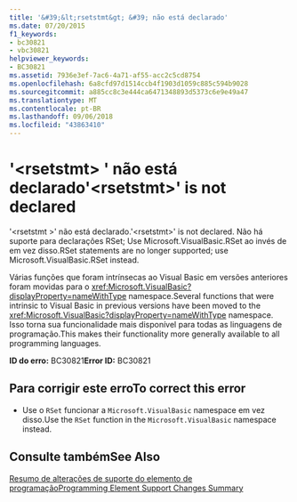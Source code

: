 ```yaml
---
title: '&#39;&lt;rsetstmt&gt; &#39; não está declarado'
ms.date: 07/20/2015
f1_keywords:
- bc30821
- vbc30821
helpviewer_keywords:
- BC30821
ms.assetid: 7936e3ef-7ac6-4a71-af55-acc2c5cd8754
ms.openlocfilehash: 6a8cfd97d1514ccb4f1903d1059c885c594b9028
ms.sourcegitcommit: a885cc8c3e444ca6471348893d5373c6e9e49a47
ms.translationtype: MT
ms.contentlocale: pt-BR
ms.lasthandoff: 09/06/2018
ms.locfileid: "43863410"
---
```

# <a name="39ltrsetstmtgt39-is-not-declared"></a><span data-ttu-id="82525-102">&#39;&lt;rsetstmt&gt; &#39; não está declarado</span><span class="sxs-lookup"><span data-stu-id="82525-102">&#39;&lt;rsetstmt&gt;&#39; is not declared</span></span>
<span data-ttu-id="82525-103">'\<rsetstmt >' não está declarado.</span><span class="sxs-lookup"><span data-stu-id="82525-103">'\<rsetstmt>' is not declared.</span></span> <span data-ttu-id="82525-104">Não há suporte para declarações RSet; Use Microsoft.VisualBasic.RSet ao invés de em vez disso.</span><span class="sxs-lookup"><span data-stu-id="82525-104">RSet statements are no longer supported; use Microsoft.VisualBasic.RSet instead.</span></span>  
  
 <span data-ttu-id="82525-105">Várias funções que foram intrínsecas ao Visual Basic em versões anteriores foram movidas para o <xref:Microsoft.VisualBasic?displayProperty=nameWithType> namespace.</span><span class="sxs-lookup"><span data-stu-id="82525-105">Several functions that were intrinsic to Visual Basic in previous versions have been moved to the <xref:Microsoft.VisualBasic?displayProperty=nameWithType> namespace.</span></span> <span data-ttu-id="82525-106">Isso torna sua funcionalidade mais disponível para todas as linguagens de programação.</span><span class="sxs-lookup"><span data-stu-id="82525-106">This makes their functionality more generally available to all programming languages.</span></span>  
  
 <span data-ttu-id="82525-107">**ID do erro:** BC30821</span><span class="sxs-lookup"><span data-stu-id="82525-107">**Error ID:** BC30821</span></span>  
  
## <a name="to-correct-this-error"></a><span data-ttu-id="82525-108">Para corrigir este erro</span><span class="sxs-lookup"><span data-stu-id="82525-108">To correct this error</span></span>  
  
-   <span data-ttu-id="82525-109">Use o `RSet` funcionar a `Microsoft.VisualBasic` namespace em vez disso.</span><span class="sxs-lookup"><span data-stu-id="82525-109">Use the `RSet` function in the `Microsoft.VisualBasic` namespace instead.</span></span>  
  
## <a name="see-also"></a><span data-ttu-id="82525-110">Consulte também</span><span class="sxs-lookup"><span data-stu-id="82525-110">See Also</span></span>  
   
 [<span data-ttu-id="82525-111">Resumo de alterações de suporte do elemento de programação</span><span class="sxs-lookup"><span data-stu-id="82525-111">Programming Element Support Changes Summary</span></span>](https://msdn.microsoft.com/library/0483590a-6309-449c-a2fa-effa26a03b95)
